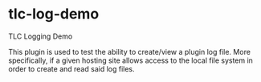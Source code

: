 # tlc-log-demo
TLC Logging Demo

This plugin is used to test the ability to create/view a plugin log file.  More specifically, if a given hosting site allows access to the local file system in order to create and read said log files.

